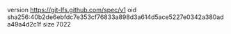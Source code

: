 version https://git-lfs.github.com/spec/v1
oid sha256:40b2de6ebfdc7e353cf76833a898d3a614d5ace5227e0342a380ada49a4d2c1f
size 7022
